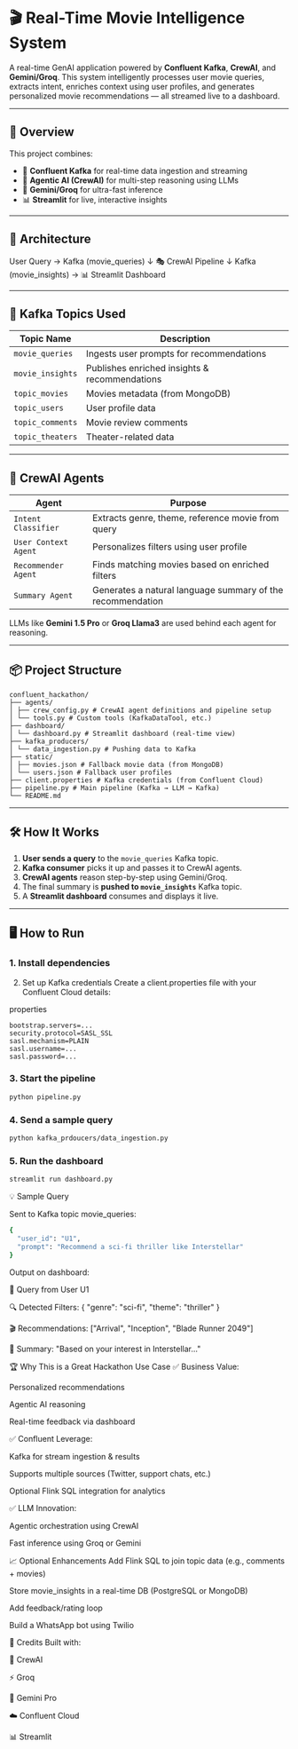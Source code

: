# 🎬 Real-Time Movie Intelligence System

A real-time GenAI application powered by **Confluent Kafka**, **CrewAI**, and **Gemini/Groq**. This system intelligently processes user movie queries, extracts intent, enriches context using user profiles, and generates personalized movie recommendations — all streamed live to a dashboard.

---

## 🚀 Overview

This project combines:
- 🔌 **Confluent Kafka** for real-time data ingestion and streaming
- 🧠 **Agentic AI (CrewAI)** for multi-step reasoning using LLMs
- 🤖 **Gemini/Groq** for ultra-fast inference
- 📊 **Streamlit** for live, interactive insights

---

## 🧠 Architecture

User Query → Kafka (movie_queries)
↓
🎭 CrewAI Pipeline
↓
Kafka (movie_insights) → 📊 Streamlit Dashboard


---

## 🧩 Kafka Topics Used

| Topic Name         | Description                                   |
|--------------------|-----------------------------------------------|
| `movie_queries`     | Ingests user prompts for recommendations     |
| `movie_insights`    | Publishes enriched insights & recommendations |
| `topic_movies`      | Movies metadata (from MongoDB)               |
| `topic_users`       | User profile data                            |
| `topic_comments`    | Movie review comments                        |
| `topic_theaters`    | Theater-related data                         |

---

## 🤖 CrewAI Agents

| Agent                  | Purpose                                                  |
|------------------------|----------------------------------------------------------|
| `Intent Classifier`    | Extracts genre, theme, reference movie from query        |
| `User Context Agent`   | Personalizes filters using user profile                  |
| `Recommender Agent`    | Finds matching movies based on enriched filters          |
| `Summary Agent`        | Generates a natural language summary of the recommendation |

LLMs like **Gemini 1.5 Pro** or **Groq Llama3** are used behind each agent for reasoning.

---

## 📦 Project Structure

```
confluent_hackathon/
├── agents/
│ ├── crew_config.py # CrewAI agent definitions and pipeline setup
│ └── tools.py # Custom tools (KafkaDataTool, etc.)
├── dashboard/
│ └── dashboard.py # Streamlit dashboard (real-time view)
├── kafka_producers/
│ └── data_ingestion.py # Pushing data to Kafka
├── static/
│ ├── movies.json # Fallback movie data (from MongoDB)
│ └── users.json # Fallback user profiles
├── client.properties # Kafka credentials (from Confluent Cloud)
├── pipeline.py # Main pipeline (Kafka → LLM → Kafka)
└── README.md
```

---

## 🛠️ How It Works

1. **User sends a query** to the `movie_queries` Kafka topic.
2. **Kafka consumer** picks it up and passes it to CrewAI agents.
3. **CrewAI agents** reason step-by-step using Gemini/Groq.
4. The final summary is **pushed to `movie_insights`** Kafka topic.
5. A **Streamlit dashboard** consumes and displays it live.

---

## 🖥️ How to Run

### 1. Install dependencies


2. Set up Kafka credentials
Create a client.properties file with your Confluent Cloud details:

properties
```
bootstrap.servers=...
security.protocol=SASL_SSL
sasl.mechanism=PLAIN
sasl.username=...
sasl.password=...
```

### 3. Start the pipeline
```bash
python pipeline.py
```
### 4. Send a sample query

```bash
python kafka_prdoucers/data_ingestion.py
```

### 5. Run the dashboard
```bash
streamlit run dashboard.py
```

💡 Sample Query

Sent to Kafka topic movie_queries:

```bash
{
  "user_id": "U1",
  "prompt": "Recommend a sci-fi thriller like Interstellar"
}
```

Output on dashboard:

🎯 Query from User U1

🔍 Detected Filters: { "genre": "sci-fi", "theme": "thriller" }

🎬 Recommendations: ["Arrival", "Inception", "Blade Runner 2049"]

🧠 Summary: "Based on your interest in Interstellar..."

🏆 Why This is a Great Hackathon Use Case
✅ Business Value:

Personalized recommendations

Agentic AI reasoning

Real-time feedback via dashboard

✅ Confluent Leverage:

Kafka for stream ingestion & results

Supports multiple sources (Twitter, support chats, etc.)

Optional Flink SQL integration for analytics

✅ LLM Innovation:

Agentic orchestration using CrewAI

Fast inference using Groq or Gemini

📈 Optional Enhancements
Add Flink SQL to join topic data (e.g., comments + movies)

Store movie_insights in a real-time DB (PostgreSQL or MongoDB)

Add feedback/rating loop

Build a WhatsApp bot using Twilio

🙌 Credits
Built with:

🧠 CrewAI

⚡ Groq

🤖 Gemini Pro

☁️ Confluent Cloud

📊 Streamlit
